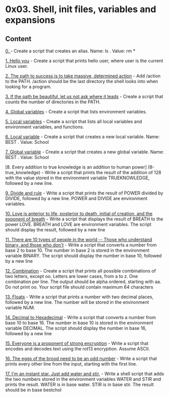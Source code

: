 # 0x03. Shell, init files, variables and expansions

## Content

[0. <o>](0-alias) - Create a script that creates an alias. Name: ls . Value: rm *

[1. Hello you](1-hello_you) - Create a script that prints hello user, where user is the current Linux user.

[2. The path to success is to take massive, determined action](2-path) - Add /action to the PATH. /action should be the last directory the shell looks into when looking for a program.

[3. If the path be beautiful, let us not ask where it leads](3-paths) - Create a script that counts the number of directories in the PATH.

[4. Global variables](4-global_variables) - Create a script that lists environment variables.

[5. Local variables](5-local_variables) - Create a script that lists all local variables and environment variables, and functions.

[6. Local variable](6-create_local_variable) - Create a script that creates a new local variable. Name: BEST . Value: School

[7. Global variable](7-create_global_variable) - Create a script that creates a new global variable. Name: BEST . Value: School

[8. Every addition to true knowledge is an addition to human power] (8-true_knowledge) - Write a script that prints the result of the addition of 128 with the value stored in the environment variable TRUEKNOWLEDGE, followed by a new line.

[9. Divide and rule](9-divide_and_rule) - Write a script that prints the result of POWER divided by DIVIDE, followed by a new line. POWER and DIVIDE are environment variables. 

[10. Love is anterior to life, posterior to death, initial of creation, and the exponent of breath](10-love_exponent_breath) - Write a script that displays the result of BREATH to the power LOVE. BREATH and LOVE are environment variables. The script should display the result, followed by a new line

[11. There are 10 types of people in the world -- Those who understand binary, and those who don't](11-binary_to_decimal) - Write a script that converts a number from base 2 to base 10. The number in base 2 is stored in the environment variable BINARY. The script should display the number in base 10, followed by a new line

[12. Combination](12-combinations) - Create a script that prints all possible combinations of two letters, except oo. Letters are lower cases, from a to z. One combination per line. The output should be alpha ordered, starting with aa. Do not print oo. Your script file should contain maximum 64 characters

[13. Floats](13-print_float) - Write a script that prints a number with two decimal places, followed by a new line. The number will be stored in the environment variable NUM.

[14. Decimal to Hexadecimal](100-decimal_to_hexadecimal) - Write a script that converts a number from base 10 to base 16. The number in base 10 is stored in the environment variable DECIMAL. The script should display the number in base 16, followed by a new line

[15. Everyone is a proponent of strong encryption](101-rot13) - Write a script that encodes and decodes text using the rot13 encryption. Assume ASCII.

[16. The eggs of the brood need to be an odd number](102-odd) - Write a script that prints every other line from the input, starting with the first line.

[17. I'm an instant star. Just add water and stir.](103-water_and_stir) - Write a shell script that adds the two numbers stored in the environment variables WATER and STIR and prints the result. WATER is in base water. STIR is in base stir. The result should be in base bestchol
